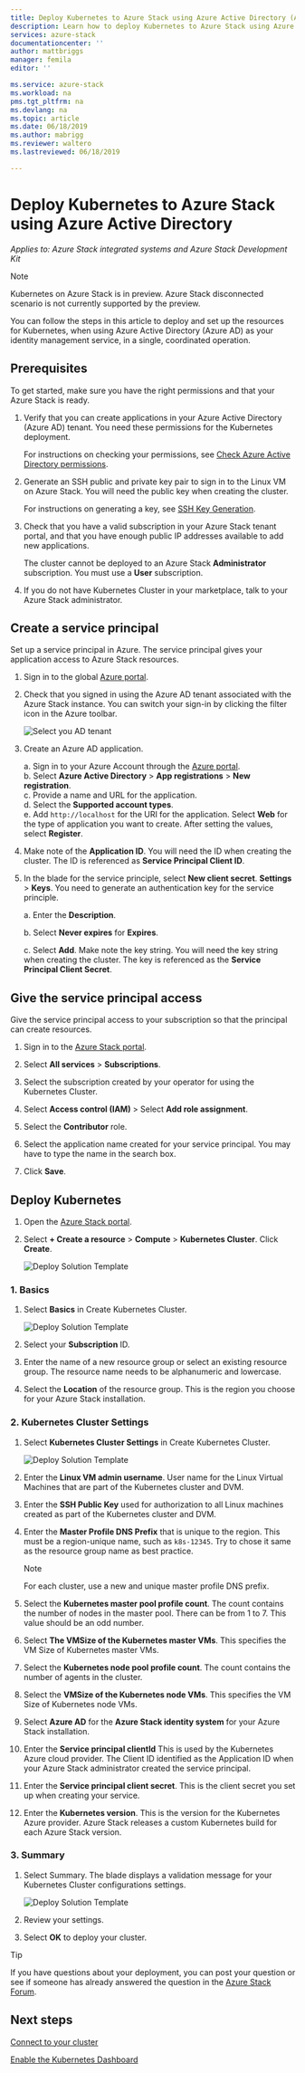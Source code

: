 ```yaml
---
title: Deploy Kubernetes to Azure Stack using Azure Active Directory (Azure AD) | Microsoft Docs
description: Learn how to deploy Kubernetes to Azure Stack using Azure Active Directory (Azure AD).
services: azure-stack
documentationcenter: ''
author: mattbriggs
manager: femila
editor: ''

ms.service: azure-stack
ms.workload: na
pms.tgt_pltfrm: na
ms.devlang: na
ms.topic: article
ms.date: 06/18/2019
ms.author: mabrigg
ms.reviewer: waltero
ms.lastreviewed: 06/18/2019

---
```


# Deploy Kubernetes to Azure Stack using Azure Active Directory

*Applies to: Azure Stack integrated systems and Azure Stack Development Kit*

> [!Note]  
> Kubernetes on Azure Stack is in preview. Azure Stack disconnected scenario is not currently supported by the preview.

You can follow the steps in this article to deploy and set up the resources for Kubernetes, when using Azure Active Directory (Azure AD) as your identity management service, in a single, coordinated operation.

## Prerequisites

To get started, make sure you have the right permissions and that your Azure Stack is ready.

1. Verify that you can create applications in your Azure Active Directory (Azure AD) tenant. You need these permissions for the Kubernetes deployment.

    For instructions on checking your permissions, see [Check Azure Active Directory permissions](https://docs.microsoft.com/azure/azure-resource-manager/resource-group-create-service-principal-portal).

1. Generate an SSH public and private key pair to sign in to the Linux VM on Azure Stack. You will need the public key when creating the cluster.

    For instructions on generating a key, see [SSH Key Generation](azure-stack-dev-start-howto-ssh-public-key.md).

1. Check that you have a valid subscription in your Azure Stack tenant portal, and that you have enough public IP addresses available to add new applications.

    The cluster cannot be deployed to an Azure Stack **Administrator** subscription. You must use a **User** subscription. 

1. If you do not have Kubernetes Cluster in your marketplace, talk to your Azure Stack administrator.

## Create a service principal

Set up a service principal in Azure. The service principal gives your application access to Azure Stack resources.

1. Sign in to the global [Azure portal](https://portal.azure.com).

1. Check that you signed in using the Azure AD tenant associated with the Azure Stack instance. You can switch your sign-in by clicking the filter icon in the Azure toolbar.

    ![Select you AD tenant](media/azure-stack-solution-template-kubernetes-deploy/tenantselector.png)

1. Create an Azure AD application.

    a. Sign in to your Azure Account through the [Azure portal](https://portal.azure.com).  
    b. Select **Azure Active Directory** > **App registrations** > **New registration**.  
    c. Provide a name and URL for the application.  
    d. Select the **Supported account types**.  
    e.  Add `http://localhost` for the URI for the application. Select **Web**  for the type of application you want to create. After setting the values, select **Register**.

1. Make note of the **Application ID**. You will need the ID when creating the cluster. The ID is referenced as **Service Principal Client ID**.

1. In the blade for the service principle, select **New client secret**. **Settings** > **Keys**. You need to generate an authentication key for the service principle.

    a. Enter the **Description**.

    b. Select **Never expires** for **Expires**.

    c. Select **Add**. Make note the key string. You will need the key string when creating the cluster. The key is referenced as the **Service Principal Client Secret**.

## Give the service principal access

Give the service principal access to your subscription so that the principal can create resources.

1.  Sign in to the [Azure Stack portal](https://portal.local.azurestack.external/).

1. Select **All services** > **Subscriptions**.

1. Select the subscription created by your operator for using the Kubernetes Cluster.

1. Select **Access control (IAM)** > Select **Add role assignment**.

1. Select the **Contributor** role.

1. Select the application name created for your service principal. You may have to type the name in the search box.

1. Click **Save**.

## Deploy Kubernetes

1. Open the [Azure Stack portal](https://portal.local.azurestack.external).

1. Select **+ Create a resource** > **Compute** > **Kubernetes Cluster**. Click **Create**.

    ![Deploy Solution Template](media/azure-stack-solution-template-kubernetes-deploy/01_kub_market_item.png)

### 1. Basics

1. Select **Basics** in Create Kubernetes Cluster.

    ![Deploy Solution Template](media/azure-stack-solution-template-kubernetes-deploy/02_kub_config_basic.png)

1. Select your **Subscription** ID.

1. Enter the name of a new resource group or select an existing resource group. The resource name needs to be alphanumeric and lowercase.

1. Select the **Location** of the resource group. This is the region you choose for your Azure Stack installation.

### 2. Kubernetes Cluster Settings

1. Select **Kubernetes Cluster Settings** in Create Kubernetes Cluster.

    ![Deploy Solution Template](media/azure-stack-solution-template-kubernetes-deploy/03_kub_config_settings-aad.png)

1. Enter the **Linux VM admin username**. User name for the Linux Virtual Machines that are part of the Kubernetes cluster and DVM.

1. Enter the **SSH Public Key** used for authorization to all Linux machines created as part of the Kubernetes cluster and DVM.

1. Enter the **Master Profile DNS Prefix** that is unique to the region. This must be a region-unique name, such as `k8s-12345`. Try to chose it same as the resource group name as best practice.

    > [!Note]  
    > For each cluster, use a new and unique master profile DNS prefix.

1. Select the **Kubernetes master pool profile count**. The count contains the number of nodes in the master pool. There can be from 1 to 7. This value should be an odd number.

1. Select **The VMSize of the Kubernetes master VMs**. This specifies the VM Size of Kubernetes master VMs. 

1. Select the **Kubernetes node pool profile count**. The count contains the number of agents in the cluster. 

1. Select the **VMSize of the Kubernetes node VMs**. This specifies the VM Size of Kubernetes node VMs. 

1. Select **Azure AD** for the **Azure Stack identity system** for your Azure Stack installation.

1. Enter the **Service principal clientId** This is used by the Kubernetes Azure cloud provider. The Client ID identified as the Application ID when your Azure Stack administrator created the service principal.

1. Enter the **Service principal client secret**. This is the client secret you set up when creating your service.

1. Enter the **Kubernetes version**. This is the version for the Kubernetes Azure provider. Azure Stack releases a custom Kubernetes build for each Azure Stack version.

### 3. Summary

1. Select Summary. The blade displays a validation message for your Kubernetes Cluster configurations settings.

    ![Deploy Solution Template](media/azure-stack-solution-template-kubernetes-deploy/04_preview.png)

2. Review your settings.

3. Select **OK** to deploy your cluster.

> [!TIP]  
>  If you have questions about your deployment, you can post your question or see if someone has already answered the question in the [Azure Stack Forum](https://social.msdn.microsoft.com/Forums/azure/home?forum=azurestack).


## Next steps

[Connect to your cluster](azure-stack-solution-template-kubernetes-deploy.md#connect-to-your-cluster)

[Enable the Kubernetes Dashboard](azure-stack-solution-template-kubernetes-dashboard.md)

